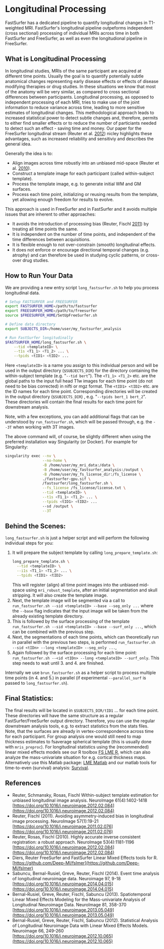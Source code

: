 # Longitudinal Processing

FastSurfer has a dedicated pipeline to quantify longitudinal changes in T1-weighted MRI. FastSurfer's longitudinal pipeline outpeforms independent (cross sectional) processing of individual MRIs across time in both FastSurfer and FreeSurfer, as well as even the longitudional pipeline in FreeSurfer.

## What is Longitudinal Processing

In longitudinal studies, MRIs of the same participant are acquired at different time points. Usually the goal is to quantify potentially subtle anatomical changes representing early disease effects or effects of disease modifying therapies or drug studies. In these situations we know that most of the anatomy will be very similar, as compared to cross sectional differences between participants. Longitudinal processing, as opposed to independent processing of each MRI, tries to make use of the joint information to reduce variance across time, leading to more sensitive estimates of longitudinal changes. This methodological approach leads to increased statistical power to detect subtle changes and, therefore, permits to either find smaller effects or to reduce the number of particiants needed to detect such an effect - saving time and money. Our paper for the FreeSurfer longitudinal stream (Reuter et al. [2012](https://doi.org/10.1016/j.neuroimage.2012.02.084)) nicley highlights these advantages, such as increased reliability and sensitiviy and describes the general idea. 

Generally the idea is to: 
- Align images across time robustly into an unbiased mid-space (Reuter et al. [2010](https://doi.org/10.1016/j.neuroimage.2010.07.020)).
- Construct a template image for each participant (called within-subject template).
- Process the template image, e.g. to generate initial WM and GM surfaces.
- Process each time point, initializing or reusing results from the template, yet allowing enough freedom for results to evolve. 

This approach is used in FreeSurfer and in FastSurfer and it avoids multiple issues that are inherent to other approaches:
- It avoids the introduction of processing bias (Reuter, Fischl [2011](https://doi.org/10.1016/j.neuroimage.2011.02.076)) by treating all time points the same.
- It is independent on the number of time points, and independent of the time differences between acquisitions.
- It is flexible enough to not over-constrain (smooth) longitudinal effects.
- It does not enforce or encourage directional temporal changes (e.g. atrophy) and can therefore be used in studying cyclic patterns, or cross-over drug studies.

## How to Run Your Data

We are providing a new entry script `long_fastsurfer.sh` to help you process longitudinal data. 

```bash
# Setup FASTSURFER and FREESURFER
export FASTSURFER_HOME=/path/to/fastsurfer
export FREESURFER_HOME=/path/to/freesurfer
source $FREESURFER_HOME/SetUpFreeSurfer.sh

# Define data directory
export SUBJECTS_DIR=/home/user/my_fastsurfer_analysis

# Run FastSurfer longitudinally
$FASTSURFER_HOME/long_fastsurfer.sh \
    --tid <templateID> \
    --t1s <T1_1> <T1_2> ... \
    --tpids <tID1> <tID2> ...
```

Here `<templateID>` is a name you assign to this individual person and will be used in the output directory (`$SUBJECTS_DIR`) for the directory containing the within-subject template (e.g. "`--tid bert`"). The `<T1_1> <T1_2>` etc. are the global paths to the input full head T1w images for each time point (do not need to be bias corrected) in nifti or mgz format. The `<tID1> <tID2>` etc. are the ID names for each time point. Corresponding directories will be created in the output directory  (`$SUBJECTS_DIR`) , e.g. "`--tpids bert_1 bert_2`". These directories will contain the final results for each time point for downstream analysis.

Note, with a few exceptions, you can add additional flags that can be understood by `run_fastsurfer.sh`, which will be passed through, e.g. the `--3T` when working with 3T images. 

The above command will, of course, be slightly different when using the preferred installation way Singularity (or Docker). For example for Singularity:

```bash
singularity exec --nv \
                 --no-home \
                 -B /home/user/my_mri_data:/data \
                 -B /home/user/my_fastsurfer_analysis:/output \
                 -B /home/user/my_fs_license_dir:/fs_license \
                 ./fastsurfer-gpu.sif \
                 /fastsurfer/long_fastsurfer.sh \
                 --fs_license /fs_license/license.txt \
                 --tid <templateID> \
                 --t1s <T1_1> <T1_2> ... \
                 --tpids <tID1> <tID2> ...
                 --sd /output \
                 --3T
```

## Behind the Scenes:

`long_fastsurfer.sh` is just a helper script and will perform the following individual steps for you:
1. It will prepare the subject template by calling `long_prepare_template.sh`:
   ```bash
   long_prepare_template.sh \
     --tid <templateID> \
     --i1s <T1_1> <T1_2> ... \
     --tpids <tID1> <tID2>
   ```
   This will register (align) all time point images into the unbiased mid-space using `mri_robust_template`, after an initial segmentation and skull stripping. It will also create the template image. 
2. Next, the template image will be segmented via a call to `run_fastsurfer.sh --sid <templateID> --base --seg_only ...` where the `--base` flag indicates that the input image will be taken from the already existing template directory. 
3. This is followed by the surface processing of the template  `run_fastsurfer.sh --sid <templateID> --base --surf_only ...`, which can be combined with the previous step.
4. Next, the segmentations of each time points, which can theoretically run in parallel with the previous two steps, is performed `run_fastsurfer.sh --sid <tIDn> --long <templateID> --seg_only ...`,
5. Again followed by the surface processing for each time point: `run_fastsurfer.sh --<id <tIDn> --long <templateID> --surf_only`. This step needs to wait until 3. and 4. are finished.
<!-- Maybe reorganize 2. and 3. into 2.A and 2.B and 4. and 5. into 3.A and 3.B -->

<!-- TODO: update this section to better explain the parallelization effects, --parallel_seg is parallelization of segmentation steps, --parallel_surf is the parallelization of surface steps, which is the more impactful option for logitudinal processing explicitly, because parallel segmentation may run into GPU memory limitations. -->
Internally we use `brun_fastsurfer.sh` as a helper script to process multiple time points (in 4. and 5.) in parallel (if experimental `--parallel_surf` is passed to `long_fastsurfer.sh`). 

## Final Statistics:

The final results will be located in `$SUBJECTS_DIR/tID1` ... for each time point. These directories will have the same structure as a regular FastSurfer/FreeSurfer output directory. Therefore, you can use the regular downstream analysis tools, e.g. to extract statistics from the stats files. Note, that the surfaces are already in vertex-correspondence across time for each participant. For group analysis one would still need to map thickness estimates to fsaverage spherical template (this is usually done with `mris_preproc`). For longitudinal statistics using the (recommended) linear mixed effects models see our R toolbox [FS LME R](https://github.com/Deep-MI/fslmer), which can also analyze the mass-univariate situation for e.g. cortical thickness maps. Alternatively use this Matlab package: [LME Matlab](https://github.com/NeuroStats/lme) and our matlab tools for time-to-even (survival) analysis: [Survival](https://github.com/NeuroStats/Survival).

## References

- Reuter, Schmansky, Rosas, Fischl
  Within-subject template estimation for unbiased longitudinal image analysis.
  NeuroImage 61(4):1402-1418
  [https://doi.org/10.1016/j.neuroimage.2012.02.084](https://doi.org/10.1016/j.neuroimage.2012.02.084)
- Reuter, Fischl (2011).
  Avoiding asymmetry-induced bias in longitudinal image processing.
  NeuroImage 57(1):19-21
  [https://doi.org/10.1016/j.neuroimage.2011.02.076](https://doi.org/10.1016/j.neuroimage.2011.02.076)
- Reuter, Rosas, Fischl (2010). 
  Highly accurate inverse consistent registration: a robust approach. 
  NeuroImage 53(4):1181-1196
  [https://doi.org/10.1016/j.neuroimage.2012.02.084](https://doi.org/10.1016/j.neuroimage.2012.02.084)
- Diers, Reuter
  FreeSurfer and FastSurfer Linear Mixed Effects tools for R.
  [https://github.com/Deep-MI/fslmer](https://github.com/Deep-MI/fslmer)
- Sabuncu, Bernal-Rusiel, Greve, Reuter, Fischl (2014).
  Event time analysis of longitudinal neuroimage data.
  Neuroimage 97, 9-18
  [https://doi.org/10.1016/j.neuroimage.2014.04.015](https://doi.org/10.1016/j.neuroimage.2014.04.015)
- Bernal-Rusiel, Greve, Reuter, Fischl, Sabuncu (2013).
  Spatiotemporal Linear Mixed Effects Modeling for the Mass-univariate Analysis of Longitudinal Neuroimage Data.
  NeuroImage 81, 358-370
  [https://doi.org/10.1016/j.neuroimage.2013.05.049](https://doi.org/10.1016/j.neuroimage.2013.05.049)
- Bernal-Rusiel, Greve, Reuter, Fischl, Sabuncu (2012).
  Statistical Analysis of Longitudinal Neuroimage Data with Linear Mixed Effects Models.
  Neuroimage 66, 249-260
  [https://doi.org/10.1016/j.neuroimage.2012.10.065](https://doi.org/10.1016/j.neuroimage.2012.10.065)
